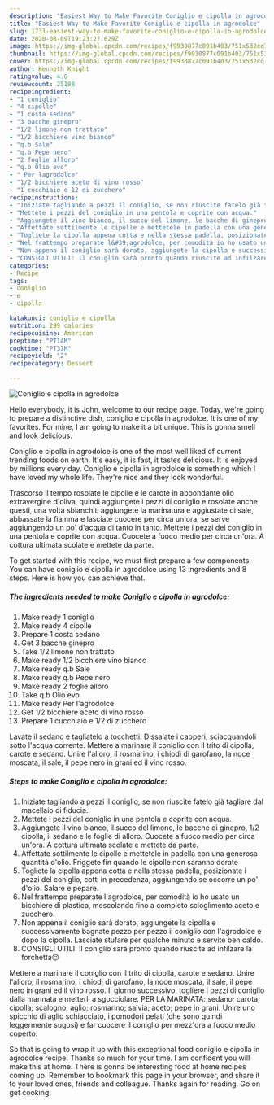 ```yaml
---
description: "Easiest Way to Make Favorite Coniglio e cipolla in agrodolce"
title: "Easiest Way to Make Favorite Coniglio e cipolla in agrodolce"
slug: 1731-easiest-way-to-make-favorite-coniglio-e-cipolla-in-agrodolce
date: 2020-08-09T19:23:27.629Z
image: https://img-global.cpcdn.com/recipes/f9930877c091b403/751x532cq70/coniglio-e-cipolla-in-agrodolce-recipe-main-photo.jpg
thumbnail: https://img-global.cpcdn.com/recipes/f9930877c091b403/751x532cq70/coniglio-e-cipolla-in-agrodolce-recipe-main-photo.jpg
cover: https://img-global.cpcdn.com/recipes/f9930877c091b403/751x532cq70/coniglio-e-cipolla-in-agrodolce-recipe-main-photo.jpg
author: Kenneth Knight
ratingvalue: 4.6
reviewcount: 25188
recipeingredient:
- "1 coniglio"
- "4 cipolle"
- "1 costa sedano"
- "3 bacche ginepro"
- "1/2 limone non trattato"
- "1/2 bicchiere vino bianco"
- "q.b Sale"
- "q.b Pepe nero"
- "2 foglie alloro"
- "q.b Olio evo"
- " Per lagrodolce"
- "1/2 bicchiere aceto di vino rosso"
- "1 cucchiaio e 12 di zucchero"
recipeinstructions:
- "Iniziate tagliando a pezzi il coniglio, se non riuscite fatelo già tagliare dal macellaio di fiducia."
- "Mettete i pezzi del coniglio in una pentola e coprite con acqua."
- "Aggiungete il vino bianco, il succo del limone, le bacche di ginepro, 1/2 cipolla, il sedano e le foglie di alloro. Cuocete a fuoco medio per circa un&#39;ora. A cottura ultimata scolate e mettete da parte."
- "Affettate sottilmente le cipolle e mettetele in padella con una generosa quantità d&#39;olio. Friggete fin quando le cipolle non saranno dorate"
- "Togliete la cipolla appena cotta e nella stessa padella, posizionate i pezzi del coniglio, cotti in precedenza, aggiungendo se occorre un po&#39; d&#39;olio. Salare e pepare."
- "Nel frattempo preparate l&#39;agrodolce, per comodità io ho usato un bicchiere di plastica, mescolando fino a completo scioglimento aceto e zucchero."
- "Non appena il coniglio sarà dorato, aggiungete la cipolla e successivamente bagnate pezzo per pezzo il coniglio con l&#39;agrodolce e dopo la cipolla. Lasciate stufare per qualche minuto e servite ben caldo."
- "CONSIGLI UTILI: Il coniglio sarà pronto quando riuscite ad infilzare la forchetta😉"
categories:
- Recipe
tags:
- coniglio
- e
- cipolla

katakunci: coniglio e cipolla 
nutrition: 299 calories
recipecuisine: American
preptime: "PT14M"
cooktime: "PT37M"
recipeyield: "2"
recipecategory: Dessert

---
```



![Coniglio e cipolla in agrodolce](https://img-global.cpcdn.com/recipes/f9930877c091b403/751x532cq70/coniglio-e-cipolla-in-agrodolce-recipe-main-photo.jpg)

Hello everybody, it is John, welcome to our recipe page. Today, we're going to prepare a distinctive dish, coniglio e cipolla in agrodolce. It is one of my favorites. For mine, I am going to make it a bit unique. This is gonna smell and look delicious.

Coniglio e cipolla in agrodolce is one of the most well liked of current trending foods on earth. It's easy, it is fast, it tastes delicious. It is enjoyed by millions every day. Coniglio e cipolla in agrodolce is something which I have loved my whole life. They're nice and they look wonderful.

Trascorso il tempo rosolate le cipolle e le carote in abbondante olio extravergine d&#39;oliva, quindi aggiungete i pezzi di coniglio e rosolate anche questi, una volta sbianchiti aggiungete la marinatura e aggiustate di sale, abbassate la fiamma e lasciate cuocere per circa un&#39;ora, se serve aggiungendo un po&#39; d&#39;acqua di tanto in tanto. Mettete i pezzi del coniglio in una pentola e coprite con acqua. Cuocete a fuoco medio per circa un&#39;ora. A cottura ultimata scolate e mettete da parte.


To get started with this recipe, we must first prepare a few components. You can have coniglio e cipolla in agrodolce using 13 ingredients and 8 steps. Here is how you can achieve that.

<!--inarticleads1-->

##### The ingredients needed to make Coniglio e cipolla in agrodolce:

1. Make ready 1 coniglio
1. Make ready 4 cipolle
1. Prepare 1 costa sedano
1. Get 3 bacche ginepro
1. Take 1/2 limone non trattato
1. Make ready 1/2 bicchiere vino bianco
1. Make ready q.b Sale
1. Make ready q.b Pepe nero
1. Make ready 2 foglie alloro
1. Take q.b Olio evo
1. Make ready  Per l&#39;agrodolce
1. Get 1/2 bicchiere aceto di vino rosso
1. Prepare 1 cucchiaio e 1/2 di zucchero


Lavate il sedano e tagliatelo a tocchetti. Dissalate i capperi, sciacquandoli sotto l&#39;acqua corrente. Mettere a marinare il coniglio con il trito di cipolla, carote e sedano. Unire l&#39;alloro, il rosmarino, i chiodi di garofano, la noce moscata, il sale, il pepe nero in grani ed il vino rosso. 

<!--inarticleads2-->

##### Steps to make Coniglio e cipolla in agrodolce:

1. Iniziate tagliando a pezzi il coniglio, se non riuscite fatelo già tagliare dal macellaio di fiducia.
1. Mettete i pezzi del coniglio in una pentola e coprite con acqua.
1. Aggiungete il vino bianco, il succo del limone, le bacche di ginepro, 1/2 cipolla, il sedano e le foglie di alloro. Cuocete a fuoco medio per circa un&#39;ora. A cottura ultimata scolate e mettete da parte.
1. Affettate sottilmente le cipolle e mettetele in padella con una generosa quantità d&#39;olio. Friggete fin quando le cipolle non saranno dorate
1. Togliete la cipolla appena cotta e nella stessa padella, posizionate i pezzi del coniglio, cotti in precedenza, aggiungendo se occorre un po&#39; d&#39;olio. Salare e pepare.
1. Nel frattempo preparate l&#39;agrodolce, per comodità io ho usato un bicchiere di plastica, mescolando fino a completo scioglimento aceto e zucchero.
1. Non appena il coniglio sarà dorato, aggiungete la cipolla e successivamente bagnate pezzo per pezzo il coniglio con l&#39;agrodolce e dopo la cipolla. Lasciate stufare per qualche minuto e servite ben caldo.
1. CONSIGLI UTILI: Il coniglio sarà pronto quando riuscite ad infilzare la forchetta😉


Mettere a marinare il coniglio con il trito di cipolla, carote e sedano. Unire l&#39;alloro, il rosmarino, i chiodi di garofano, la noce moscata, il sale, il pepe nero in grani ed il vino rosso. Il giorno successivo, togliere i pezzi di coniglio dalla marinata e metterli a sgocciolare. PER LA MARINATA: sedano; carota; cipolla; scalogno; aglio; rosmarino; salvia; aceto; pepe in grani. Unire uno spicchio di aglio schiacciato, i pomodori pelati (che sono quindi leggermente sugosi) e far cuocere il coniglio per mezz&#39;ora a fuoco medio coperto. 

So that is going to wrap it up with this exceptional food coniglio e cipolla in agrodolce recipe. Thanks so much for your time. I am confident you will make this at home. There is gonna be interesting food at home recipes coming up. Remember to bookmark this page in your browser, and share it to your loved ones, friends and colleague. Thanks again for reading. Go on get cooking!
